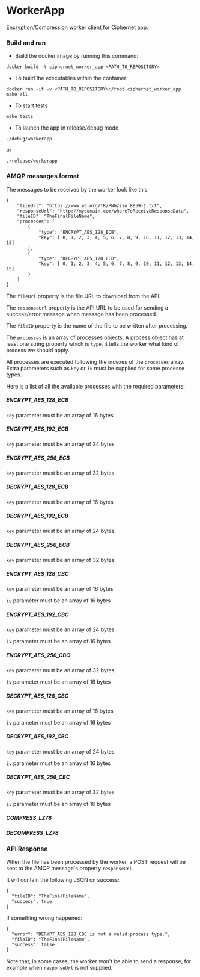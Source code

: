 # WorkerApp
Encryption/Compression worker client for Ciphernet app.
### Build and run
* Build the docker image by running this command:
```
docker build -t ciphernet_worker_app <PATH_TO_REPOSITORY>
```
* To build the executables within the container:
```
docker run -it -v <PATH_TO_REPOSITORY>:/root ciphernet_worker_app
make all
```
* To start tests
```
make tests
```
* To launch the app in release/debug mode
```
./debug/workerapp
```
or
```
./release/workerapp
```

### AMQP messages format

The messages to be received by the worker look like this:

```
{ 
	"fileUrl": "https://www.w3.org/TR/PNG/iso_8859-1.txt", 
	"responseUrl": "http://mydomain.com/whereToReceiveResponseData",
	"fileID": "TheFinalFileName",
	"processes": [
		{
			"type": "ENCRYPT_AES_128_ECB",
			"key": [ 0, 1, 2, 3, 4, 5, 6, 7, 8, 9, 10, 11, 12, 13, 14, 15]
		},
		{
			"type": "DECRYPT_AES_128_ECB",
			"key": [ 0, 1, 2, 3, 4, 5, 6, 7, 8, 9, 10, 11, 12, 13, 14, 15]
		}
	] 
}
```

The `fileUrl` property is the file URL to download from the API.

The `responseUrl` property is the API URL to be used for sending a success/error message when message has been processed.

The `fileID` property is the name of the file to be written after processing.

The `processes` is an array of processes objects. A process object has at least one string property which is `type`, it tells the worker what kind of process we should apply.

All processes are executed following the indexes of the `processes` array.
Extra parameters such as `key` or `iv` must be supplied for some processe types.

Here is a list of all the available processes with the required parameters:

##### ENCRYPT_AES_128_ECB

`key` parameter must be an array of 16 bytes

##### ENCRYPT_AES_192_ECB

`key` parameter must be an array of 24 bytes

##### ENCRYPT_AES_256_ECB

`key` parameter must be an array of 32 bytes

##### DECRYPT_AES_128_ECB

`key` parameter must be an array of 16 bytes

##### DECRYPT_AES_192_ECB

`key` parameter must be an array of 24 bytes

##### DECRYPT_AES_256_ECB

`key` parameter must be an array of 32 bytes

##### ENCRYPT_AES_128_CBC

`key` parameter must be an array of 16 bytes

`iv` parameter must be an array of 16 bytes

##### ENCRYPT_AES_192_CBC

`key` parameter must be an array of 24 bytes

`iv` parameter must be an array of 16 bytes

##### ENCRYPT_AES_256_CBC

`key` parameter must be an array of 32 bytes

`iv` parameter must be an array of 16 bytes

##### DECRYPT_AES_128_CBC

`key` parameter must be an array of 16 bytes

`iv` parameter must be an array of 16 bytes

##### DECRYPT_AES_192_CBC

`key` parameter must be an array of 24 bytes

`iv` parameter must be an array of 16 bytes

##### DECRYPT_AES_256_CBC

`key` parameter must be an array of 32 bytes

`iv` parameter must be an array of 16 bytes

##### COMPRESS_LZ78

##### DECOMPRESS_LZ78

### API Response

When the file has been processed by the worker, a POST request will be sent to the AMQP message's property `responseUrl`.

It will contain the following JSON on success:

```
{
  "fileID": "TheFinalFileName",
  "success": true
}
```

If something wrong happened:

```
{
  "error": "DERYPT_AES_128_CBC is not a valid process type.",
  "fileID": "TheFinalFileName",
  "success": false
}
```

Note that, in some cases, the worker won't be able to send a response, for example when `responseUrl` is not supplied.


